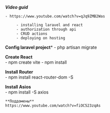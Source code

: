 ***Video guid***

    - https://www.youtube.com/watch?v=qJq9ZMB2Was

         - installing laravel and react
         - authorization through api
         - CRUD actions
         - deploying on hosting

**Config laravel project***
    - php artisan migrate

**Create React**    
    - npm create vite
    - npm install

**Install Router**    
    - npm install react-router-dom -S

**Install Asios**    
    - npm install -S axios

    **Поддомены**
    https://www.youtube.com/watch?v=fiOC523zqAs